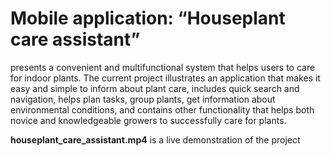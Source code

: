 # Mobile application: “Houseplant care assistant” 
presents a convenient and multifunctional system that helps users to care for indoor plants.
The current project illustrates an application that makes it easy and simple to inform about plant care, includes quick search and navigation, helps plan tasks, group plants, get information about environmental conditions, and contains other functionality that helps both novice and knowledgeable growers to successfully care for plants.

**houseplant_care_assistant.mp4** is a live demonstration of the project
